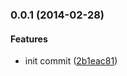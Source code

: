 <a name="0.0.1"></a>
### 0.0.1 (2014-02-28)


#### Features

* init commit ([2b1eac81](http://github.com/sparanoid/cube.less/commit/2b1eac81b667f6b81bac7bd4e7e0ca5b5b36fba0))


